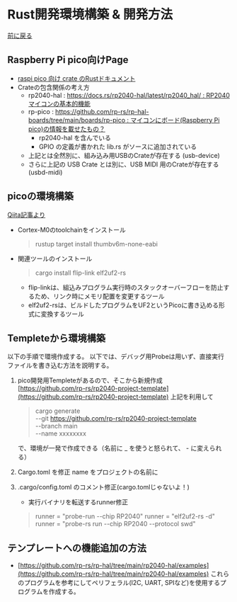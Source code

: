 # Rust開発環境構築 & 開発方法

[前に戻る](rp-pico.md)

Raspberry Pi pico向けPage
------------------------------

- [raspi pico 向け crate のRustドキュメント](https://docs.rs/crate/rp-pico/latest)
- Crateの包含関係の考え方
    - rp2040-hal : [https://docs.rs/rp2040-hal/latest/rp2040_hal/ : RP2040マイコンの基本的機能](https://docs.rs/rp2040-hal/latest/rp2040_hal/)
    - rp-pico : [https://github.com/rp-rs/rp-hal-boards/tree/main/boards/rp-pico : マイコンにボード(Raspberry Pi pico)の情報を載せたもの？](https://github.com/rp-rs/rp-hal-boards/tree/main/boards/rp-pico)
        - rp2040-hal を含んでいる
        - GPIO の定義が書かれた lib.rs がソースに追加されている
    - 上記とは全然別に、組み込み用USBのCrateが存在する (usb-device)
    - さらに上記の USB Crate とは別に、USB MIDI 用のCrateが存在する (usbd-midi)


picoの環境構築
--------------

[Qiita記事より](https://qiita.com/ochaochaocha3/items/1969d76debd6d3b42269)

- Cortex-M0のtoolchainをインストール
    >rustup target install thumbv6m-none-eabi
- 関連ツールのインストール
    >cargo install flip-link elf2uf2-rs
    - flip-linkは、組込みプログラム実行時のスタックオーバーフローを防止するため、リンク時にメモリ配置を変更するツール
    - elf2uf2-rsは、ビルドしたプログラムをUF2というPicoに書き込める形式に変換するツール


Templeteから環境構築
----------------------

以下の手順で環境作成する。
以下では、デバッグ用Probeは用いず、直接実行ファイルを書き込む方法を説明する。

1. pico開発用Templeteがあるので、そこから新規作成  [https://github.com/rp-rs/rp2040-project-template](https://github.com/rp-rs/rp2040-project-template)
上記を利用して
    > cargo generate \
    --git https://github.com/rp-rs/rp2040-project-template \
    --branch main \
    --name xxxxxxxx

    で、環境が一発で作成できる（名前に _ を使うと怒られて、 - に変えられる）

1. Cargo.toml を修正
name をプロジェクトの名前に

1. .cargo/config.toml のコメント修正(cargo.tomlじゃないよ！)
    - 実行バイナリを転送するrunner修正
    >runner = "probe-run --chip RP2040"
    >runner = "elf2uf2-rs -d"
    >runner = "probe-rs run --chip RP2040 --protocol swd"


テンプレートへの機能追加の方法
----------------------------

- [https://github.com/rp-rs/rp-hal/tree/main/rp2040-hal/examples](https://github.com/rp-rs/rp-hal/tree/main/rp2040-hal/examples)
    これらのプログラムを参考にしてペリフェラル(I2C, UART, SPIなど)を使用するプログラムを作成する。
